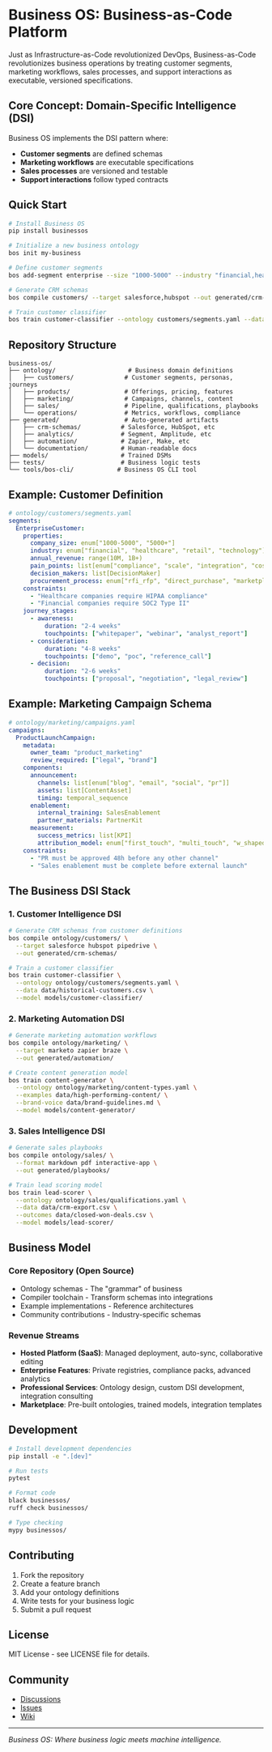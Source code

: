 # Business OS: Business-as-Code Platform

Just as Infrastructure-as-Code revolutionized DevOps, Business-as-Code revolutionizes business operations by treating customer segments, marketing workflows, sales processes, and support interactions as executable, versioned specifications.

## Core Concept: Domain-Specific Intelligence (DSI)

Business OS implements the DSI pattern where:
- **Customer segments** are defined schemas
- **Marketing workflows** are executable specifications  
- **Sales processes** are versioned and testable
- **Support interactions** follow typed contracts

## Quick Start

```bash
# Install Business OS
pip install businessos

# Initialize a new business ontology
bos init my-business

# Define customer segments
bos add-segment enterprise --size "1000-5000" --industry "financial,healthcare"

# Generate CRM schemas
bos compile customers/ --target salesforce,hubspot --out generated/crm-schemas/

# Train customer classifier
bos train customer-classifier --ontology customers/segments.yaml --data data/customers.csv
```

## Repository Structure

```
business-os/
├── ontology/                    # Business domain definitions
│   ├── customers/              # Customer segments, personas, journeys
│   ├── products/               # Offerings, pricing, features
│   ├── marketing/              # Campaigns, channels, content
│   ├── sales/                  # Pipeline, qualifications, playbooks
│   └── operations/             # Metrics, workflows, compliance
├── generated/                  # Auto-generated artifacts
│   ├── crm-schemas/           # Salesforce, HubSpot, etc
│   ├── analytics/             # Segment, Amplitude, etc
│   ├── automation/            # Zapier, Make, etc
│   └── documentation/         # Human-readable docs
├── models/                    # Trained DSMs
├── tests/                     # Business logic tests
└── tools/bos-cli/            # Business OS CLI tool
```

## Example: Customer Definition

```yaml
# ontology/customers/segments.yaml
segments:
  EnterpriseCustomer:
    properties:
      company_size: enum["1000-5000", "5000+"]
      industry: enum["financial", "healthcare", "retail", "technology"]
      annual_revenue: range(10M, 1B+)
      pain_points: list[enum["compliance", "scale", "integration", "cost"]]
      decision_makers: list[DecisionMaker]
      procurement_process: enum["rfi_rfp", "direct_purchase", "marketplace"]
    constraints:
      - "Healthcare companies require HIPAA compliance"
      - "Financial companies require SOC2 Type II"
    journey_stages:
      - awareness: 
          duration: "2-4 weeks"
          touchpoints: ["whitepaper", "webinar", "analyst_report"]
      - consideration:
          duration: "4-8 weeks"
          touchpoints: ["demo", "poc", "reference_call"]
      - decision:
          duration: "2-6 weeks"
          touchpoints: ["proposal", "negotiation", "legal_review"]
```

## Example: Marketing Campaign Schema

```yaml
# ontology/marketing/campaigns.yaml
campaigns:
  ProductLaunchCampaign:
    metadata:
      owner_team: "product_marketing"
      review_required: ["legal", "brand"]
    components:
      announcement:
        channels: list[enum["blog", "email", "social", "pr"]]
        assets: list[ContentAsset]
        timing: temporal_sequence
      enablement:
        internal_training: SalesEnablement
        partner_materials: PartnerKit
      measurement:
        success_metrics: list[KPI]
        attribution_model: enum["first_touch", "multi_touch", "w_shaped"]
    constraints:
      - "PR must be approved 48h before any other channel"
      - "Sales enablement must be complete before external launch"
```

## The Business DSI Stack

### 1. Customer Intelligence DSI
```bash
# Generate CRM schemas from customer definitions
bos compile ontology/customers/ \
  --target salesforce hubspot pipedrive \
  --out generated/crm-schemas/

# Train a customer classifier
bos train customer-classifier \
  --ontology ontology/customers/segments.yaml \
  --data data/historical-customers.csv \
  --model models/customer-classifier/
```

### 2. Marketing Automation DSI
```bash
# Generate marketing automation workflows
bos compile ontology/marketing/ \
  --target marketo zapier braze \
  --out generated/automation/

# Create content generation model
bos train content-generator \
  --ontology ontology/marketing/content-types.yaml \
  --examples data/high-performing-content/ \
  --brand-voice data/brand-guidelines.md \
  --model models/content-generator/
```

### 3. Sales Intelligence DSI
```bash
# Generate sales playbooks
bos compile ontology/sales/ \
  --format markdown pdf interactive-app \
  --out generated/playbooks/

# Train lead scoring model
bos train lead-scorer \
  --ontology ontology/sales/qualifications.yaml \
  --data data/crm-export.csv \
  --outcomes data/closed-won-deals.csv \
  --model models/lead-scorer/
```

## Business Model

### Core Repository (Open Source)
- Ontology schemas - The "grammar" of business
- Compiler toolchain - Transform schemas into integrations
- Example implementations - Reference architectures
- Community contributions - Industry-specific schemas

### Revenue Streams
- **Hosted Platform (SaaS)**: Managed deployment, auto-sync, collaborative editing
- **Enterprise Features**: Private registries, compliance packs, advanced analytics
- **Professional Services**: Ontology design, custom DSI development, integration consulting
- **Marketplace**: Pre-built ontologies, trained models, integration templates

## Development

```bash
# Install development dependencies
pip install -e ".[dev]"

# Run tests
pytest

# Format code
black businessos/
ruff check businessos/

# Type checking
mypy businessos/
```

## Contributing

1. Fork the repository
2. Create a feature branch
3. Add your ontology definitions
4. Write tests for your business logic
5. Submit a pull request

## License

MIT License - see LICENSE file for details.

## Community

- [Discussions](https://github.com/businessos/businessos/discussions)
- [Issues](https://github.com/businessos/businessos/issues)
- [Wiki](https://github.com/businessos/businessos/wiki)

---

*Business OS: Where business logic meets machine intelligence.*
